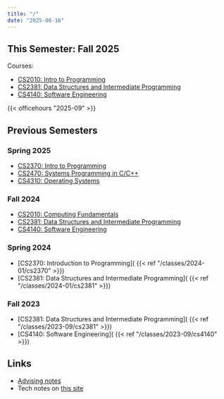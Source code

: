 ```yaml
---
title: "/"
date: "2025-08-16"
---
```


## This Semester: Fall 2025

Courses:
 
 - [CS2010: Intro to Programming](
     ./classes/2025-09/cs2010)
 - [CS2381: Data Structures and Intermediate Programming](
     ./classes/2025-09/cs2381)
 - [CS4140: Software Engineering](
     ./classes/2025-09/cs4140)

{{< officehours "2025-09" >}}

## Previous Semesters

### Spring 2025

 - [CS2370: Intro to Programming](
     ./classes/2025-01/cs2370)
 - [CS2470: Systems Programming in C/C++](
     ./classes/2025-01/cs2470)
 - [CS4310: Operating Systems](
     ./classes/2025-01/cs4310)

### Fall 2024

 - [CS2010: Computing Fundamentals](
     ./classes/2024-09/cs2010)
 - [CS2381: Data Structures and Intermediate Programming](
     ./classes/2024-09/cs2381)
 - [CS4140: Software Engineering](
     ./classes/2024-09/cs4140)

### Spring 2024

 - [CS2370: Introduction to Programming](
     {{< ref "/classes/2024-01/cs2370" >}})
 - [CS2381: Data Structures and Intermediate Programming](
     {{< ref "/classes/2024-01/cs2381" >}})


### Fall 2023

 - [CS2381: Data Structures and Intermediate Programming](
     {{< ref "/classes/2023-09/cs2381" >}})
 - [CS4140: Software Engineering](
     {{< ref "/classes/2023-09/cs4140" >}})


## Links

 - [Advising notes](./advising)
 - Tech notes on [this site](./site-tech)
